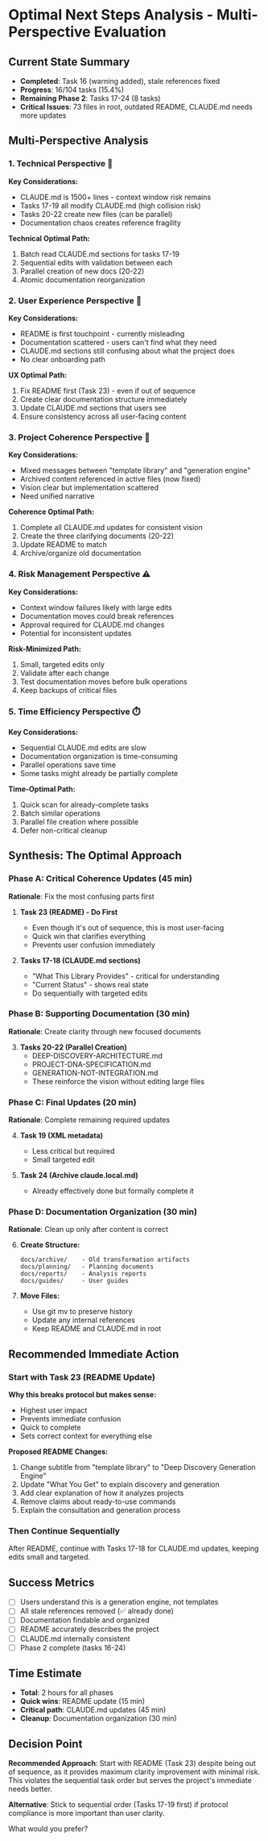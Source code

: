 # Optimal Next Steps Analysis - Multi-Perspective Evaluation

## Current State Summary
- **Completed**: Task 16 (warning added), stale references fixed
- **Progress**: 16/104 tasks (15.4%)
- **Remaining Phase 2**: Tasks 17-24 (8 tasks)
- **Critical Issues**: 73 files in root, outdated README, CLAUDE.md needs more updates

## Multi-Perspective Analysis

### 1. Technical Perspective 🔧
**Key Considerations:**
- CLAUDE.md is 1500+ lines - context window risk remains
- Tasks 17-19 all modify CLAUDE.md (high collision risk)
- Tasks 20-22 create new files (can be parallel)
- Documentation chaos creates reference fragility

**Technical Optimal Path:**
1. Batch read CLAUDE.md sections for tasks 17-19
2. Sequential edits with validation between each
3. Parallel creation of new docs (20-22)
4. Atomic documentation reorganization

### 2. User Experience Perspective 👤
**Key Considerations:**
- README is first touchpoint - currently misleading
- Documentation scattered - users can't find what they need
- CLAUDE.md sections still confusing about what the project does
- No clear onboarding path

**UX Optimal Path:**
1. Fix README first (Task 23) - even if out of sequence
2. Create clear documentation structure immediately
3. Update CLAUDE.md sections that users see
4. Ensure consistency across all user-facing content

### 3. Project Coherence Perspective 🎯
**Key Considerations:**
- Mixed messages between "template library" and "generation engine"
- Archived content referenced in active files (now fixed)
- Vision clear but implementation scattered
- Need unified narrative

**Coherence Optimal Path:**
1. Complete all CLAUDE.md updates for consistent vision
2. Create the three clarifying documents (20-22)
3. Update README to match
4. Archive/organize old documentation

### 4. Risk Management Perspective ⚠️
**Key Considerations:**
- Context window failures likely with large edits
- Documentation moves could break references
- Approval required for CLAUDE.md changes
- Potential for inconsistent updates

**Risk-Minimized Path:**
1. Small, targeted edits only
2. Validate after each change
3. Test documentation moves before bulk operations
4. Keep backups of critical files

### 5. Time Efficiency Perspective ⏱️
**Key Considerations:**
- Sequential CLAUDE.md edits are slow
- Documentation organization is time-consuming
- Parallel operations save time
- Some tasks might already be partially complete

**Time-Optimal Path:**
1. Quick scan for already-complete tasks
2. Batch similar operations
3. Parallel file creation where possible
4. Defer non-critical cleanup

## Synthesis: The Optimal Approach

### Phase A: Critical Coherence Updates (45 min)
**Rationale**: Fix the most confusing parts first

1. **Task 23 (README) - Do First** 
   - Even though it's out of sequence, this is most user-facing
   - Quick win that clarifies everything
   - Prevents user confusion immediately

2. **Tasks 17-18 (CLAUDE.md sections)**
   - "What This Library Provides" - critical for understanding
   - "Current Status" - shows real state
   - Do sequentially with targeted edits

### Phase B: Supporting Documentation (30 min)
**Rationale**: Create clarity through new focused documents

3. **Tasks 20-22 (Parallel Creation)**
   - DEEP-DISCOVERY-ARCHITECTURE.md
   - PROJECT-DNA-SPECIFICATION.md
   - GENERATION-NOT-INTEGRATION.md
   - These reinforce the vision without editing large files

### Phase C: Final Updates (20 min)
**Rationale**: Complete remaining required updates

4. **Task 19 (XML metadata)**
   - Less critical but required
   - Small targeted edit

5. **Task 24 (Archive claude.local.md)**
   - Already effectively done but formally complete it

### Phase D: Documentation Organization (30 min)
**Rationale**: Clean up only after content is correct

6. **Create Structure:**
   ```
   docs/archive/    - Old transformation artifacts
   docs/planning/   - Planning documents
   docs/reports/    - Analysis reports
   docs/guides/     - User guides
   ```

7. **Move Files:**
   - Use git mv to preserve history
   - Update any internal references
   - Keep README and CLAUDE.md in root

## Recommended Immediate Action

### Start with Task 23 (README Update)
**Why this breaks protocol but makes sense:**
- Highest user impact
- Prevents immediate confusion
- Quick to complete
- Sets correct context for everything else

**Proposed README Changes:**
1. Change subtitle from "template library" to "Deep Discovery Generation Engine"
2. Update "What You Get" to explain discovery and generation
3. Add clear explanation of how it analyzes projects
4. Remove claims about ready-to-use commands
5. Explain the consultation and generation process

### Then Continue Sequentially
After README, continue with Tasks 17-18 for CLAUDE.md updates, keeping edits small and targeted.

## Success Metrics
- [ ] Users understand this is a generation engine, not templates
- [ ] All stale references removed (✅ already done)
- [ ] Documentation findable and organized
- [ ] README accurately describes the project
- [ ] CLAUDE.md internally consistent
- [ ] Phase 2 complete (tasks 16-24)

## Time Estimate
- **Total**: 2 hours for all phases
- **Quick wins**: README update (15 min)
- **Critical path**: CLAUDE.md updates (45 min)
- **Cleanup**: Documentation organization (30 min)

## Decision Point
**Recommended Approach**: Start with README (Task 23) despite being out of sequence, as it provides maximum clarity improvement with minimal risk. This violates the sequential task order but serves the project's immediate needs better.

**Alternative**: Stick to sequential order (Tasks 17-19 first) if protocol compliance is more important than user clarity.

What would you prefer?